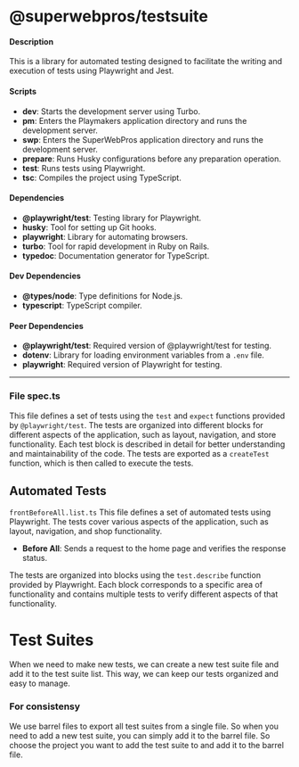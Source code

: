 # @superwebpros/testsuite

#### Description
This is a library for automated testing designed to facilitate the writing and execution of tests using Playwright and Jest.

#### Scripts

- **dev**: Starts the development server using Turbo.
- **pm**: Enters the Playmakers application directory and runs the development server.
- **swp**: Enters the SuperWebPros application directory and runs the development server.
- **prepare**: Runs Husky configurations before any preparation operation.
- **test**: Runs tests using Playwright.
- **tsc**: Compiles the project using TypeScript.

#### Dependencies

- **@playwright/test**: Testing library for Playwright.
- **husky**: Tool for setting up Git hooks.
- **playwright**: Library for automating browsers.
- **turbo**: Tool for rapid development in Ruby on Rails.
- **typedoc**: Documentation generator for TypeScript.

#### Dev Dependencies

- **@types/node**: Type definitions for Node.js.
- **typescript**: TypeScript compiler.

#### Peer Dependencies

- **@playwright/test**: Required version of @playwright/test for testing.
- **dotenv**: Library for loading environment variables from a `.env` file.
- **playwright**: Required version of Playwright for testing.

---

### File spec.ts

This file defines a set of tests using the `test` and `expect` functions provided by `@playwright/test`. The tests are organized into different blocks for different aspects of the application, such as layout, navigation, and store functionality. Each test block is described in detail for better understanding and maintainability of the code. The tests are exported as a `createTest` function, which is then called to execute the tests.


## Automated Tests
`frontBeforeAll.list.ts`
This file defines a set of automated tests using Playwright. The tests cover various aspects of the application, such as layout, navigation, and shop functionality.

- **Before All**: Sends a request to the home page and verifies the response status.

The tests are organized into blocks using the `test.describe` function provided by Playwright. Each block corresponds to a specific area of functionality and contains multiple tests to verify different aspects of that functionality.

# Test Suites
When we need to make new tests, we can create a new test suite file and add it to the test suite list. This way, we can keep our tests organized and easy to manage.

### For consistensy
We use barrel files to export all test suites from a single file.
So when you need to add a new test suite, you can simply add it to the barrel file.
So choose the project you want to add the test suite to and add it to the barrel file.